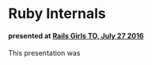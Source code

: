 # Ruby Internals
#### presented at [Rails Girls TO, July 27 2016](http://www.meetup.com/railsgirlsTO/events/232462550/)

This presentation was
